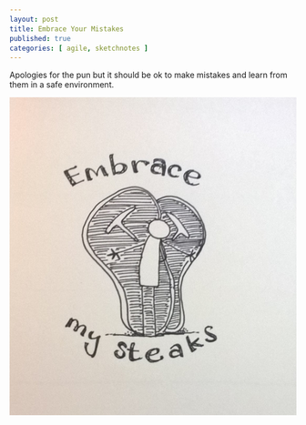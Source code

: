 ```yaml
---
layout: post
title: Embrace Your Mistakes
published: true
categories: [ agile, sketchnotes ]
---
```


Apologies for the pun but it should be ok to make mistakes and learn from them in a 
safe environment.

![pun](/img/posts/embrace-mistakes/embrace-mistakes.jpg)

